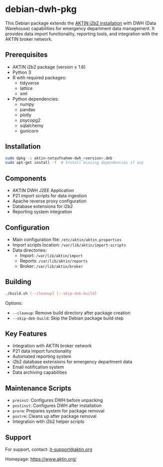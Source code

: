 # debian-dwh-pkg

This Debian package extends the [AKTIN i2b2 installation](https://github.com/aktin/debian-i2b2-pkg) with DWH (Data Warehouse) capabilities for emergency department data management. It provides data import functionality, reporting tools, and integration with the AKTIN broker network.

## Prerequisites
- AKTIN i2b2 package (version ≥ 1.6)
- Python 3
- R with required packages:
    - tidyverse
    - lattice
    - xml
- Python dependencies:
    - numpy
    - pandas
    - plotly
    - psycopg2
    - sqlalchemy
    - gunicorn

## Installation
```bash
sudo dpkg -i aktin-notaufnahme-dwh_<version>.deb
sudo apt-get install -f  # Install missing dependencies if any
```

## Components
- AKTIN DWH J2EE Application
- P21 import scripts for data ingestion
- Apache reverse proxy configuration
- Database extensions for i2b2
- Reporting system integration

## Configuration
- Main configuration file: `/etc/aktin/aktin.properties`
- Import scripts location: `/var/lib/aktin/import-scripts`
- Data directories:
    - Import: `/var/lib/aktin/import`
    - Reports: `/var/lib/aktin/reports`
    - Broker: `/var/lib/aktin/broker`

## Building
```bash
./build.sh [--cleanup] [--skip-deb-build]
```
Options:
- `--cleanup`: Remove build directory after package creation
- `--skip-deb-build`: Skip the Debian package build step

## Key Features
- Integration with AKTIN broker network
- P21 data import functionality
- Automated reporting system
- i2b2 database extensions for emergency department data
- Email notification system
- Data archiving capabilities

## Maintenance Scripts
- `preinst`: Configures DWH before unpacking
- `postinst`: Configures DWH after installation
- `prerm`: Prepares system for package removal
- `postrm`: Cleans up after package removal
- Integration with i2b2 helper scripts

## Support
For support, contact: [it-support@aktin.org](mailto:it-support@aktin.org)

Homepage: https://www.aktin.org/
